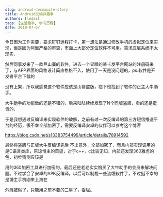 ```yaml
---
slug: android-decompile-story
title: Android反编译趣事
authors: [ledai]
tags: [生活趣事, 学习历程]
date: 2018-07-07
---
```


<!-- truncate -->
   今日因为工作需要，要求钉钉远程打卡，第一想法是通过修改手机的虚拟定位来实现，但是因为阿里严格的审查，市面上大部分定位软件不可用。需求底层系统不太现实，
   
然后同事发来了一款巨山寨的软件，进去一个显眼的某卡发平台网站的注册码来了，与APP界面的风格设计简直格格不入，使用了一天是没问题的，ps:软件是开发者平台下载的

没有上架，所以我感觉这个软件应该是山寨盗版，临下班找到了软件的正主大牛助手。

<!-- truncate -->大牛助手的功能做的还是不错的，后来陆陆续续发现了N个同版盗版，卖的还是挺贵的，

于是我想通过反编译来实现软件的破解，之前有过一次反编译的第三方短信推送平台的经历，很不幸全部加密了，需要反编译安卓的伙伴可以参考这个博客

https://blog.csdn.net/s13383754499/article/details/78914592

最终将盗版与正版大牛反编译完后 不出意外，全部加密了，而且内部实现调用的是C语言类库，原谅博主的菜逼，对于c++，c比较无知，内部还发现360雅虎的包，初步猜测应该是

用的360加密工具进行加密的。最后还是老老实实购买了大牛助手的会员来解决问题。不过学会了安卓的APK反编译，以后可以制裁一些流氓软件了，不过挺不幸的是博主手机刚来上海在

外滩被偷了，只能用之前不要的三星了，委屈。